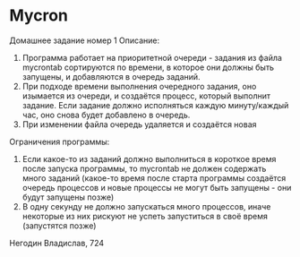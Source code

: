 # Mycron

Домашнее задание номер 1
Описание:
  1) Программа работает на приоритетной очереди - задания из файла mycrontab сортируются по времени, в которое они должны быть запущены, и добавляются в очередь заданий.
  2) При подходе времени выполнения очередного задания, оно изымается из очереди, и создаётся процесс, который выполнит задание. Если задание должно исполняться каждую минуту/каждый час, оно снова будет добавлено в очередь.
  3) При изменении файла очередь удаляется и создаётся новая
  
Ограничения программы:
  1) Если какое-то из заданий должно выполниться в короткое время после запуска программы, то mycrontab не должен содержать много заданий (какое-то время после старта программы создаётся очередь процессов и новые процессы не могут быть запущены - они будут запущены позже)
  2) В одну секунду не должно запускаться много процессов, иначе некоторые из них рискуют не успеть запуститься в своё время (запустятся позже)

Негодин Владислав, 724
